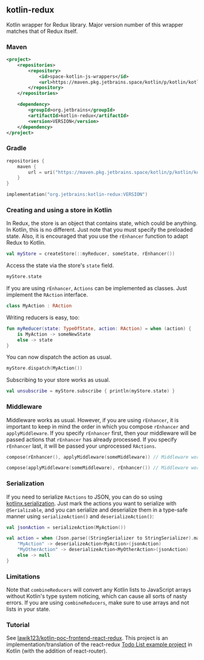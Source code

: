 ## kotlin-redux

Kotlin wrapper for Redux library. Major version number of this wrapper matches that of Redux itself.

### Maven

```xml
<project>
    <repositories>
        <repository>
            <id>space-kotlin-js-wrappers</id>
            <url>https://maven.pkg.jetbrains.space/kotlin/p/kotlin/kotlin-js-wrappers</url>
        </repository>
    </repositories>

    <dependency>
        <groupId>org.jetbrains</groupId>
        <artifactId>kotlin-redux</artifactId>
        <version>VERSION</version>
    </dependency>
</project>
```

### Gradle

```kotlin
repositories {
    maven {
        url = uri("https://maven.pkg.jetbrains.space/kotlin/p/kotlin/kotlin-js-wrappers")
    }
}

implementation("org.jetbrains:kotlin-redux:VERSION")
```

### Creating and using a store in Kotlin

In Redux, the store is an object that contains state, which could be anything. In Kotlin, this is 
no different. Just note that you must specify the preloaded state. Also, it is encouraged that you
use the `rEnhancer` function to adapt Redux to Kotlin.

```kotlin
val myStore = createStore(::myReducer, someState, rEnhancer())
```
Access the state via the store's `state` field.

```kotlin
myStore.state
```
If you are using `rEnhancer`, `Actions` can be implemented as classes. Just implement the `RAction` interface.

```kotlin
class MyAction : RAction
```

Writing reducers is easy, too:

```kotlin
fun myReducer(state: TypeOfState, action: RAction) = when (action) {
    is MyAction -> someNewState
    else -> state
}
```

You can now dispatch the action as usual.

```kotlin
myStore.dispatch(MyAction())
```

Subscribing to your store works as usual.

```kotlin
val unsubscribe = myStore.subscribe { println(myStore.state) }
```

### Middleware

Middleware works as usual. However, if you are using `rEnhancer`, it is important to keep in mind the
order in which you compose `rEnhancer` and `applyMiddleware`. If you specify `rEnhancer` first, then your
middleware will be passed actions that `rEnhancer` has already processed. If you specify `rEnhancer` 
last, it will be passed your unprocessed `RActions`.

```kotlin
compose(rEnhancer(), applyMiddleware(someMiddleware)) // Middleware works with standard actions

compose(applyMiddleware(someMiddleware), rEnhancer()) // Middleware works with RActions
```

### Serialization

If you need to serialize `RActions` to JSON, you can do so using
[kotlinx.serialization](https://github.com/Kotlin/kotlinx.serialization). Just mark the actions you
want to serialize with `@Serializable`, and you can serialize and deserialize them in a type-safe 
manner using `serializeAction()` and `deserializeAction()`:

```kotlin
val jsonAction = serializeAction(MyAction())

val action = when (Json.parse((StringSerializer to StringSerializer).map, jsonAction)["type"]) {
	"MyAction" -> deserializeAction<MyAction>(jsonAction)
	"MyOtherAction" -> deserializeAction<MyOtherAction>(jsonAction)
	else -> null
}
```

### Limitations

Note that `combineReducers` will convert any Kotlin lists to JavaScript arrays without Kotlin's type
system noticing, which can cause all sorts of nasty errors. If you are using `combineReducers`, make
sure to use arrays and not lists in your state.

### Tutorial

See [lawik123/kotlin-poc-frontend-react-redux](https://github.com/lawik123/kotlin-poc-frontend-react-redux).
This project is an implementation/translation of the react-redux [Todo List example project](https://redux.js.org/basics/example) in Kotlin (with the addition of react-router).
